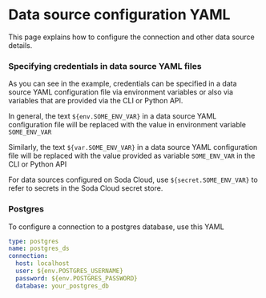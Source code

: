 # Data source configuration YAML

This page explains how to configure the connection and other data source details.

### Specifying credentials in data source YAML files

As you can see in the example, credentials can be specified in a data source YAML configuration 
file via environment variables or also via variables that are provided via the CLI or Python API.

In general, the text `${env.SOME_ENV_VAR}` in a data source YAML configuration file will be replaced 
with the value in environment variable `SOME_ENV_VAR`   

Similarly, the text `${var.SOME_ENV_VAR}` in a data source YAML configuration file will be replaced 
with the value provided as variable `SOME_ENV_VAR` in the CLI or Python API

For data sources configured on Soda Cloud, use `${secret.SOME_ENV_VAR}` to refer to secrets in the 
Soda Cloud secret store.

### Postgres

To configure a connection to a postgres database, use this YAML
```yaml
type: postgres
name: postgres_ds
connection:
  host: localhost
  user: ${env.POSTGRES_USERNAME}
  password: ${env.POSTGRES_PASSWORD}
  database: your_postgres_db
```
